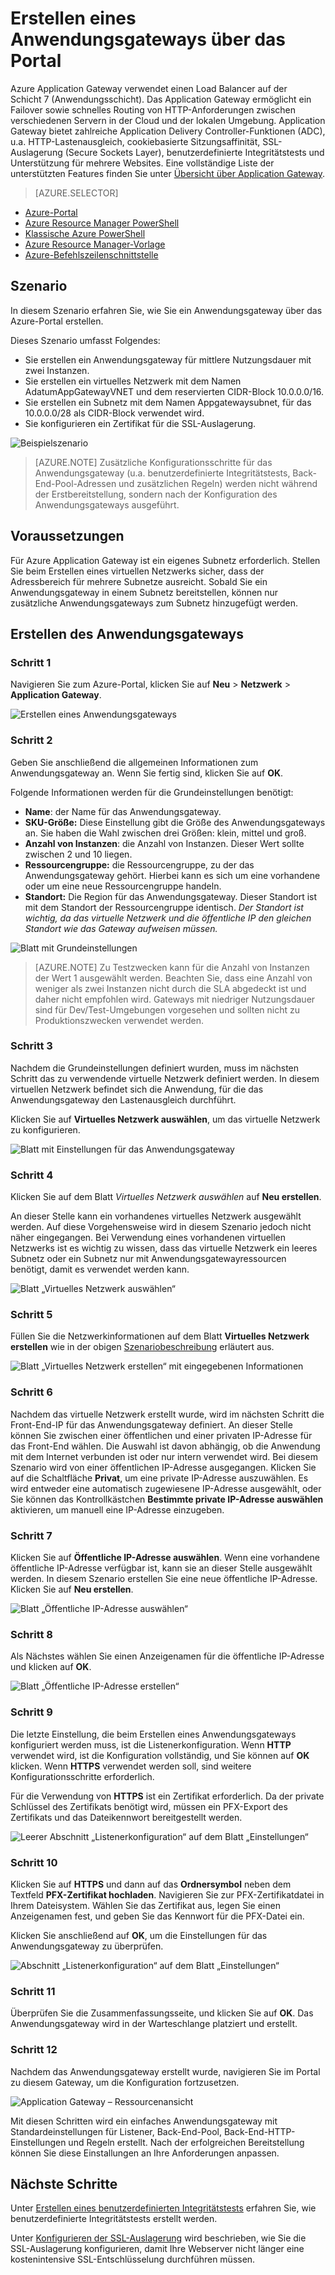 <properties
   pageTitle="Erstellen eines Anwendungsgateways über das Portal | Microsoft Azure"
   description="Erfahren Sie, wie Sie ein Anwendungsgateway über das Portal erstellen"
   services="application-gateway"
   documentationCenter="na"
   authors="georgewallace"
   manager="carmonm"
   editor=""
   tags="azure-resource-manager"
/>
<tags  
   ms.service="application-gateway"
   ms.devlang="na"
   ms.topic="article"
   ms.tgt_pltfrm="na"
   ms.workload="infrastructure-services"
   ms.date="09/09/2016"
   ms.author="gwallace" />

# Erstellen eines Anwendungsgateways über das Portal

Azure Application Gateway verwendet einen Load Balancer auf der Schicht 7 (Anwendungsschicht). Das Application Gateway ermöglicht ein Failover sowie schnelles Routing von HTTP-Anforderungen zwischen verschiedenen Servern in der Cloud und der lokalen Umgebung. Application Gateway bietet zahlreiche Application Delivery Controller-Funktionen (ADC), u.a. HTTP-Lastenausgleich, cookiebasierte Sitzungsaffinität, SSL-Auslagerung (Secure Sockets Layer), benutzerdefinierte Integritätstests und Unterstützung für mehrere Websites. Eine vollständige Liste der unterstützten Features finden Sie unter [Übersicht über Application Gateway](application-gateway-introduction.md).

> [AZURE.SELECTOR]
- [Azure-Portal](application-gateway-create-gateway-portal.md)
- [Azure Resource Manager PowerShell](application-gateway-create-gateway-arm.md)
- [Klassische Azure PowerShell](application-gateway-create-gateway.md)
- [Azure Resource Manager-Vorlage](application-gateway-create-gateway-arm-template.md)
- [Azure-Befehlszeilenschnittstelle](application-gateway-create-gateway-cli.md)

## Szenario

In diesem Szenario erfahren Sie, wie Sie ein Anwendungsgateway über das Azure-Portal erstellen.

Dieses Szenario umfasst Folgendes:

- Sie erstellen ein Anwendungsgateway für mittlere Nutzungsdauer mit zwei Instanzen.
- Sie erstellen ein virtuelles Netzwerk mit dem Namen AdatumAppGatewayVNET und dem reservierten CIDR-Block 10.0.0.0/16.
- Sie erstellen ein Subnetz mit dem Namen Appgatewaysubnet, für das 10.0.0.0/28 als CIDR-Block verwendet wird.
- Sie konfigurieren ein Zertifikat für die SSL-Auslagerung.

![Beispielszenario][scenario]

>[AZURE.NOTE] Zusätzliche Konfigurationsschritte für das Anwendungsgateway (u.a. benutzerdefinierte Integritätstests, Back-End-Pool-Adressen und zusätzlichen Regeln) werden nicht während der Erstbereitstellung, sondern nach der Konfiguration des Anwendungsgateways ausgeführt.

## Voraussetzungen

Für Azure Application Gateway ist ein eigenes Subnetz erforderlich. Stellen Sie beim Erstellen eines virtuellen Netzwerks sicher, dass der Adressbereich für mehrere Subnetze ausreicht. Sobald Sie ein Anwendungsgateway in einem Subnetz bereitstellen, können nur zusätzliche Anwendungsgateways zum Subnetz hinzugefügt werden.

## Erstellen des Anwendungsgateways

### Schritt 1

Navigieren Sie zum Azure-Portal, klicken Sie auf **Neu** > **Netzwerk** > **Application Gateway**.

![Erstellen eines Anwendungsgateways][1]

### Schritt 2

Geben Sie anschließend die allgemeinen Informationen zum Anwendungsgateway an. Wenn Sie fertig sind, klicken Sie auf **OK**.

Folgende Informationen werden für die Grundeinstellungen benötigt:

- **Name**: der Name für das Anwendungsgateway.
- **SKU-Größe:** Diese Einstellung gibt die Größe des Anwendungsgateways an. Sie haben die Wahl zwischen drei Größen: klein, mittel und groß.
- **Anzahl von Instanzen**: die Anzahl von Instanzen. Dieser Wert sollte zwischen 2 und 10 liegen.
- **Ressourcengruppe:** die Ressourcengruppe, zu der das Anwendungsgateway gehört. Hierbei kann es sich um eine vorhandene oder um eine neue Ressourcengruppe handeln.
- **Standort:** Die Region für das Anwendungsgateway. Dieser Standort ist mit dem Standort der Ressourcengruppe identisch. *Der Standort ist wichtig, da das virtuelle Netzwerk und die öffentliche IP den gleichen Standort wie das Gateway aufweisen müssen.*

![Blatt mit Grundeinstellungen][2]

>[AZURE.NOTE] Zu Testzwecken kann für die Anzahl von Instanzen der Wert 1 ausgewählt werden. Beachten Sie, dass eine Anzahl von weniger als zwei Instanzen nicht durch die SLA abgedeckt ist und daher nicht empfohlen wird. Gateways mit niedriger Nutzungsdauer sind für Dev/Test-Umgebungen vorgesehen und sollten nicht zu Produktionszwecken verwendet werden.

### Schritt 3

Nachdem die Grundeinstellungen definiert wurden, muss im nächsten Schritt das zu verwendende virtuelle Netzwerk definiert werden. In diesem virtuellen Netzwerk befindet sich die Anwendung, für die das Anwendungsgateway den Lastenausgleich durchführt.

Klicken Sie auf **Virtuelles Netzwerk auswählen**, um das virtuelle Netzwerk zu konfigurieren.

![Blatt mit Einstellungen für das Anwendungsgateway][3]

### Schritt 4

Klicken Sie auf dem Blatt *Virtuelles Netzwerk auswählen* auf **Neu erstellen**.

An dieser Stelle kann ein vorhandenes virtuelles Netzwerk ausgewählt werden. Auf diese Vorgehensweise wird in diesem Szenario jedoch nicht näher eingegangen. Bei Verwendung eines vorhandenen virtuellen Netzwerks ist es wichtig zu wissen, dass das virtuelle Netzwerk ein leeres Subnetz oder ein Subnetz nur mit Anwendungsgatewayressourcen benötigt, damit es verwendet werden kann.

![Blatt „Virtuelles Netzwerk auswählen“][4]

### Schritt 5

Füllen Sie die Netzwerkinformationen auf dem Blatt **Virtuelles Netzwerk erstellen** wie in der obigen [Szenariobeschreibung](#scenario) erläutert aus.

![Blatt „Virtuelles Netzwerk erstellen“ mit eingegebenen Informationen][5]

### Schritt 6

Nachdem das virtuelle Netzwerk erstellt wurde, wird im nächsten Schritt die Front-End-IP für das Anwendungsgateway definiert. An dieser Stelle können Sie zwischen einer öffentlichen und einer privaten IP-Adresse für das Front-End wählen. Die Auswahl ist davon abhängig, ob die Anwendung mit dem Internet verbunden ist oder nur intern verwendet wird. Bei diesem Szenario wird von einer öffentlichen IP-Adresse ausgegangen. Klicken Sie auf die Schaltfläche **Privat**, um eine private IP-Adresse auszuwählen. Es wird entweder eine automatisch zugewiesene IP-Adresse ausgewählt, oder Sie können das Kontrollkästchen **Bestimmte private IP-Adresse auswählen** aktivieren, um manuell eine IP-Adresse einzugeben.

### Schritt 7

Klicken Sie auf **Öffentliche IP-Adresse auswählen**. Wenn eine vorhandene öffentliche IP-Adresse verfügbar ist, kann sie an dieser Stelle ausgewählt werden. In diesem Szenario erstellen Sie eine neue öffentliche IP-Adresse. Klicken Sie auf **Neu erstellen**.

![Blatt „Öffentliche IP-Adresse auswählen“][6]

### Schritt 8

Als Nächstes wählen Sie einen Anzeigenamen für die öffentliche IP-Adresse und klicken auf **OK**.

![Blatt „Öffentliche IP-Adresse erstellen“][7]

### Schritt 9

Die letzte Einstellung, die beim Erstellen eines Anwendungsgateways konfiguriert werden muss, ist die Listenerkonfiguration. Wenn **HTTP** verwendet wird, ist die Konfiguration vollständig, und Sie können auf **OK** klicken. Wenn **HTTPS** verwendet werden soll, sind weitere Konfigurationsschritte erforderlich.

Für die Verwendung von **HTTPS** ist ein Zertifikat erforderlich. Da der private Schlüssel des Zertifikats benötigt wird, müssen ein PFX-Export des Zertifikats und das Dateikennwort bereitgestellt werden.


![Leerer Abschnitt „Listenerkonfiguration“ auf dem Blatt „Einstellungen“][8]

### Schritt 10

Klicken Sie auf **HTTPS** und dann auf das **Ordnersymbol** neben dem Textfeld **PFX-Zertifikat hochladen**. Navigieren Sie zur PFX-Zertifikatdatei in Ihrem Dateisystem. Wählen Sie das Zertifikat aus, legen Sie einen Anzeigenamen fest, und geben Sie das Kennwort für die PFX-Datei ein.

Klicken Sie anschließend auf **OK**, um die Einstellungen für das Anwendungsgateway zu überprüfen.

![Abschnitt „Listenerkonfiguration“ auf dem Blatt „Einstellungen“][9]

### Schritt 11

Überprüfen Sie die Zusammenfassungsseite, und klicken Sie auf **OK**. Das Anwendungsgateway wird in der Warteschlange platziert und erstellt.

### Schritt 12

Nachdem das Anwendungsgateway erstellt wurde, navigieren Sie im Portal zu diesem Gateway, um die Konfiguration fortzusetzen.

![Application Gateway – Ressourcenansicht][10]

Mit diesen Schritten wird ein einfaches Anwendungsgateway mit Standardeinstellungen für Listener, Back-End-Pool, Back-End-HTTP-Einstellungen und Regeln erstellt. Nach der erfolgreichen Bereitstellung können Sie diese Einstallungen an Ihre Anforderungen anpassen.

## Nächste Schritte

Unter [Erstellen eines benutzerdefinierten Integritätstests](application-gateway-create-probe-portal.md) erfahren Sie, wie benutzerdefinierte Integritätstests erstellt werden.

Unter [Konfigurieren der SSL-Auslagerung](application-gateway-ssl-portal.md) wird beschrieben, wie Sie die SSL-Auslagerung konfigurieren, damit Ihre Webserver nicht länger eine kostenintensive SSL-Entschlüsselung durchführen müssen.

<!--Image references-->
[1]: ./media/application-gateway-create-gateway-portal/figure1.png
[2]: ./media/application-gateway-create-gateway-portal/figure2.png
[3]: ./media/application-gateway-create-gateway-portal/figure3.png
[4]: ./media/application-gateway-create-gateway-portal/figure4.png
[5]: ./media/application-gateway-create-gateway-portal/figure5.png
[6]: ./media/application-gateway-create-gateway-portal/figure6.png
[7]: ./media/application-gateway-create-gateway-portal/figure7.png
[8]: ./media/application-gateway-create-gateway-portal/figure8.png
[9]: ./media/application-gateway-create-gateway-portal/figure9.png
[10]: ./media/application-gateway-create-gateway-portal/figure10.png
[scenario]: ./media/application-gateway-create-gateway-portal/scenario.png

<!---HONumber=AcomDC_0921_2016-->